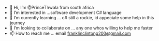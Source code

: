 - 👋 Hi, I’m @PrinceThwala from south africa
- 👀 I’m interested in ...software development C# language 
- 🌱 I’m currently learning ... c# still a rockie, id appeciate some help in this journey  
- 💞️ I’m looking to collaborate on ... any one whos willing to help me faster 
- 📫 How to reach me ... email franklinclintong200@gmail.com

<!---
PrinceThwala/PrinceThwala is a ✨ special ✨ repository because its `README.md` (this file) appears on your GitHub profile.
You can click the Preview link to take a look at your changes.
--->
